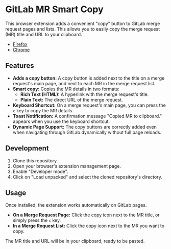 # GitLab MR Smart Copy

This browser extension adds a convenient "copy" button to GitLab merge request pages and lists. This allows you to easily copy the merge request (MR) title and URL to your clipboard.

- [Firefox](https://addons.mozilla.org/en-US/firefox/addon/gitlab-mr-smart-copy/)
- [Chrome](https://chromewebstore.google.com/detail/pmhbnppopdmmpnapjkmonbkkhpjmoddn?utm_source=item-share-cb)

## Features

- **Adds a copy button:** A copy button is added next to the title on a merge request's main page, and next to each MR in the merge request list.
- **Smart copy:** Copies the MR details in two formats:
    - **Rich Text (HTML):** A hyperlink with the merge request's title.
    - **Plain Text:** The direct URL of the merge request.
- **Keyboard Shortcut:** On a merge request's main page, you can press the `c` key to copy the MR details.
- **Toast Notification:** A confirmation message "Copied MR to clipboard." appears when you use the keyboard shortcut.
- **Dynamic Page Support:** The copy buttons are correctly added even when navigating through GitLab dynamically without full page reloads.

## Development

1.  Clone this repository.
2.  Open your browser's extension management page.
3.  Enable "Developer mode".
4.  Click on "Load unpacked" and select the cloned repository's directory.

## Usage

Once installed, the extension works automatically on GitLab pages.

- **On a Merge Request Page:** Click the copy icon next to the MR title, or simply press the `c` key.
- **In a Merge Request List:** Click the copy icon next to the MR you want to copy.

The MR title and URL will be in your clipboard, ready to be pasted.
